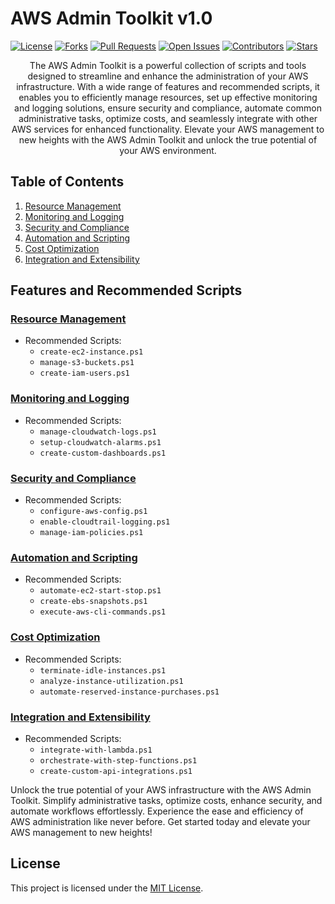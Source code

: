 # AWS Admin Toolkit v1.0

[![License](https://img.shields.io/badge/license-MIT-blue.svg)](https://github.com/Flynchd/aws-admin-toolkit-v1/blob/master/LICENSE)
[![Forks](https://img.shields.io/github/forks/Flynchd/aws-admin-toolkit-v1.svg?style=social)](https://github.com/Flynchd/aws-admin-toolkit-v1/network/members)
[![Pull Requests](https://img.shields.io/github/issues-pr/Flynchd/aws-admin-toolkit-v1.svg?style=social)](https://github.com/Flynchd/aws-admin-toolkit-v1/pulls)
[![Open Issues](https://img.shields.io/github/issues/Flynchd/aws-admin-toolkit-v1.svg?style=social)](https://github.com/Flynchd/aws-admin-toolkit-v1/issues)
[![Contributors](https://img.shields.io/github/contributors/Flynchd/aws-admin-toolkit-v1.svg?style=plastic)](https://github.com/Flynchd/aws-admin-toolkit-v1/graphs/contributors)
[![Stars](https://img.shields.io/github/stars/Flynchd/aws-admin-toolkit-v1.svg?style=plastic)](https://github.com/Flynchd/aws-admin-toolkit-v1/stargazers)

<p align="center">
  The AWS Admin Toolkit is a powerful collection of scripts and tools designed to streamline and enhance the administration of your AWS infrastructure. With a wide range of features and recommended scripts, it enables you to efficiently manage resources, set up effective monitoring and logging solutions, ensure security and compliance, automate common administrative tasks, optimize costs, and seamlessly integrate with other AWS services for enhanced functionality. Elevate your AWS management to new heights with the AWS Admin Toolkit and unlock the true potential of your AWS environment.
</p>

## Table of Contents

1. [Resource Management](#resource-management)
2. [Monitoring and Logging](#monitoring-and-logging)
3. [Security and Compliance](#security-and-compliance)
4. [Automation and Scripting](#automation-and-scripting)
5. [Cost Optimization](#automation-and-scripting)
6. [Integration and Extensibility](#integration-and-extensibility)

## Features and Recommended Scripts

### [Resource Management](#resource-management)
  - Recommended Scripts:
    - `create-ec2-instance.ps1`
    - `manage-s3-buckets.ps1`
    - `create-iam-users.ps1`
  
### [Monitoring and Logging](#monitoring-and-logging)
  - Recommended Scripts:
    - `manage-cloudwatch-logs.ps1`
    - `setup-cloudwatch-alarms.ps1`
    - `create-custom-dashboards.ps1`
  
### [Security and Compliance](#security-and-compliance)
  - Recommended Scripts:
    - `configure-aws-config.ps1`
    - `enable-cloudtrail-logging.ps1`
    - `manage-iam-policies.ps1`
  
### [Automation and Scripting](#automation-and-scripting)
  - Recommended Scripts:
    - `automate-ec2-start-stop.ps1`
    - `create-ebs-snapshots.ps1`
    - `execute-aws-cli-commands.ps1`
  
### [Cost Optimization](#automation-and-scripting)
  - Recommended Scripts:
    - `terminate-idle-instances.ps1`
    - `analyze-instance-utilization.ps1`
    - `automate-reserved-instance-purchases.ps1`
  
### [Integration and Extensibility](#integration-and-extensibility)
  - Recommended Scripts:
    - `integrate-with-lambda.ps1`
    - `orchestrate-with-step-functions.ps1`
    - `create-custom-api-integrations.ps1`



Unlock the true potential of your AWS infrastructure with the AWS Admin Toolkit. Simplify administrative tasks, optimize costs, enhance security, and automate workflows effortlessly. Experience the ease and efficiency of AWS administration like never before. Get started today and elevate your AWS management to new heights!

## License

This project is licensed under the [MIT License](https://github.com/Flynchd/aws-admin-toolkit-v1/blob/master/LICENSE).
